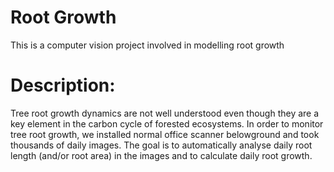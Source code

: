 # Root Growth
This is a computer vision project involved in modelling root growth

# Description:

Tree root growth dynamics are not well understood even though they are
a key element in the carbon cycle of forested ecosystems. In order to
monitor tree root growth, we installed normal office scanner
belowground and took thousands of daily images. The goal is to
automatically analyse daily root length (and/or root area) in the
images and to calculate daily root growth.
